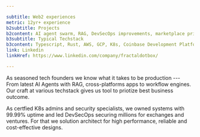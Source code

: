 ```yaml
---

subtitle: Web2 experiences
metric: 12yr+ experience
b2subtitle: Projects
b2content: AI agent swarm, RAG, DevSecOps improvements, marketplace pricing engine  
b3subtitle: Typical Techstack
b3content: Typescript, Rust, AWS, GCP, K8s, Coinbase Development Platform 
link: Linkedin
linkHref: https://www.linkedin.com/company/fractaldotbox/

---
```


As seasoned tech founders we know what it takes to be production --- From latest AI Agents with RAG, cross-platforms apps to workflow engines. 
Our craft at various techstack gives us tool to priotize best business outcome.


As certfied K8s admins and security specialists, we owned systems with 99.99% uptime and led DevSecOps securing millions for exchanges and ventures. For that we solution architect for high performance, reliable and cost-effective designs.

